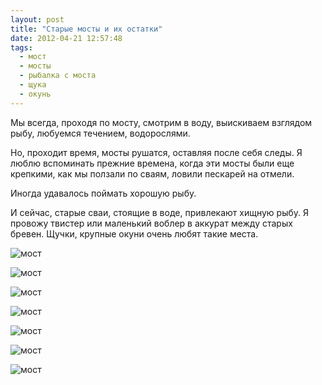 ```yaml
---
layout: post
title: "Старые мосты и их остатки"
date: 2012-04-21 12:57:48
tags:
  - мост
  - мосты
  - рыбалка с моста
  - щука
  - окунь
---
```

Мы всегда, проходя по мосту, смотрим в воду, выискиваем взглядом рыбу,
любуемся течением, водорослями.

Но, проходит время, мосты рушатся, оставляя после себя следы. Я люблю
вспоминать прежние времена, когда эти мосты были еще крепкими, как мы
ползали по сваям, ловили пескарей на отмели.

Иногда удавалось поймать хорошую рыбу.

И сейчас, старые сваи, стоящие в воде, привлекают хищную рыбу. Я провожу
твистер или маленький воблер в аккурат между старых бревен. Щучки,
крупные окуни очень любят такие места.

![мост](http://fishingguru.ru/uploads/images/00/00/01/2012/04/21/f731b90754.jpg)

![мост](http://fishingguru.ru/uploads/images/00/00/01/2012/04/21/a5d5aa59c2.jpg)

![мост](http://fishingguru.ru/uploads/images/00/00/01/2012/04/21/9c4a1da44c.jpg)

![мост](http://fishingguru.ru/uploads/images/00/00/01/2012/04/21/a7ca9c07ab.jpg)

![мост](http://fishingguru.ru/uploads/images/00/00/01/2012/04/21/ae98ddf56d.jpg)

![мост](http://fishingguru.ru/uploads/images/00/00/01/2012/04/21/e867051e10.jpg)

![мост](http://fishingguru.ru/uploads/images/00/00/01/2012/04/21/d9dee0d27a.jpg)
